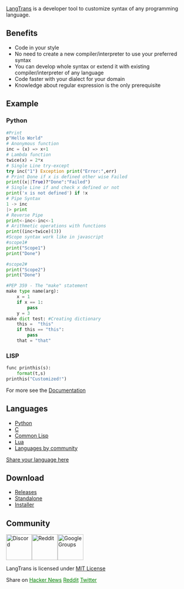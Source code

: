 [LangTrans](https://github.com/LangTrans/LangTrans) is a developer tool to customize syntax of any programming language.

## Benefits
- Code in your style
- No need to create a new compiler/interpreter to use your preferred syntax
- You can develop whole syntax or extend it with existing compiler/interpreter of any language
- Code faster with your dialect for your domain
- Knowledge about regular expression is the only prerequisite

## Example
### Python

```py
#Print
p"Hello World"
# Anonymous function
inc = (x) => x+1
# Lambda function
twice(x) = 2*x
# Single Line try-except
try inc("1") Exception print("Error:",err)
# Print Done if x is defined other wise Failed
print((x||True)?"Done":"Failed")
# Single Line if and check x defined or not
print('x is not defined') if !x
# Pipe Syntax
1 -> inc
|> print
# Reverse Pipe
print<-inc<-inc<-1
# Arithmetic operations with functions 
print((inc+twice)(3))
#Scope syntax work like in javascript
#scope1#
print("Scope1")
print("Done")

#scope2#
print("Scope2")
print("Done")

#PEP 359 - The "make" statement 
make type name(arg):
	x = 1
	if x == 1:
	    pass
	y = 3
make dict test: #Creating dictionary
    this =  "this"
    if this == "this":
        pass
    that = "that"
```

### LISP

```py
func printhis(s):
	format(t,s)
printhis("Customized!")
```

For more see the [Documentation](https://bijinregipanicker.gitbook.io/langtrans/)

## Languages
* [Python](https://github.com/LangTrans/Py_Trans)
* [C](https://github.com/LangTrans/C_Trans)
* [Common Lisp](https://github.com/LangTrans/LISP_Trans)
* [Lua](https://github.com/LangTrans/Lua_Trans)
* [Languages by community](https://langtrans.github.io/langtransrepos/)

[Share your language here](https://forms.gle/YDEKapaTZmJspyDeA)

## Download
- [Releases](https://github.com/LangTrans/LangTrans/releases)
- [Standalone](https://github.com/LangTrans/LangTrans/releases/download/1.6/langtrans.exe)<br>
- [Installer](https://github.com/LangTrans/LangTrans/releases/download/1.6/LangTrans_Installer.exe)

## Community
[<img src="https://avatars.githubusercontent.com/u/1965106?s=200&v=4" alt="Discord" style="height: 70px;width: 70px;"/>](https://discord.gg/3nDwppur5S)[<img src="https://www.redditinc.com/assets/images/site/reddit-logo.png" alt="Reddit" style="height: 70px;width: 70px;"/>](https://www.reddit.com/r/LangTrans/)[<img src="https://www.gstatic.com/images/branding/product/2x/groups_48dp.png" alt="Google Groups" style="height: 70px;width: 70px;"/>](https://groups.google.com/g/langtrans-community)

LangTrans is licensed under [MIT License](https://raw.githubusercontent.com/LangTrans/LangTrans/main/LICENSE)
<div>
Share on
<a href="https://news.ycombinator.com/submitlink?u=https://langtrans.github.io&t=Customize%20Programming%20Languages" target="_blank" rel="noopener noreferrer" style="color: green;">Hacker News</a>
<a href="https://www.reddit.com/submit?title=Customize%20Programming%20Languages&url=https%3A%2F%2Flangtrans.github.io" target="_blank" rel="noopener noreferrer" style="color: green;">Reddit</a>
<a href="https://twitter.com/intent/tweet?text=Customize%20Programming%20Languages&url=https://langtrans.github.io" target="_blank" rel="noopener noreferrer" style="color: green;">Twitter</a>
</div>
<script src="https://utteranc.es/client.js"
        repo="langtrans/langtrans"
        issue-term="pathname"
        label="comment"
        theme="github-light"
        crossorigin="anonymous"
        async>
</script>
